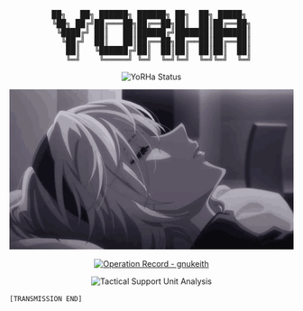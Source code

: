 <div align="center">
<pre>
██╗   ██╗ ██████╗ ██████╗ ██╗  ██╗ █████╗ 
╚██╗ ██╔╝██╔═══██╗██╔══██╗██║  ██║██╔══██╗
 ╚████╔╝ ██║   ██║██████╔╝███████║███████║
  ╚██╔╝  ██║   ██║██╔══██╗██╔══██║██╔══██║
   ██║   ╚██████╔╝██║  ██║██║  ██║██║  ██║
   ╚═╝    ╚═════╝ ╚═╝  ╚═╝╚═╝  ╚═╝╚═╝  ╚═╝
</pre>
</div>


<p align="center">
  <img src="https://readme-typing-svg.herokuapp.com/?font=JetBrains+Mono&duration=3000&pause=1000&color=FFFFFF&center=true&vCenter=true&multiline=true&repeat=false&width=600&height=140&lines=YoRHa+Unit+Status:;Name:+gnukeith;Type:+D+(Developer);ID:+9;Purpose:+Github+Repository+Maintenance" alt="YoRHa Status">
</p>

<p align="center">
  <img src="img/2b.gif" alt="2B">
</p>

<!-- GitHub stats with YoRHa-style formatting -->
<p align="center">
  <a href="https://github.com/gnukeith">
    <img src="https://github-readme-stats.vercel.app/api?username=gnukeith&show_icons=true&theme=graywhite&bg_color=000000&text_color=ffffff&icon_color=ffffff&title_color=ffffff&border_color=ffffff" alt="Operation Record - gnukeith">
  </a>
</p>

<p align="center">
  <img src="https://github-readme-activity-graph.vercel.app/graph?username=gnukeith&theme=xcode&bg_color=000000&color=ffffff&line=ffffff&point=ffffff&area=true&hide_border=true" alt="Tactical Support Unit Analysis">
</p>

```plaintext
[TRANSMISSION END]
```
</div>